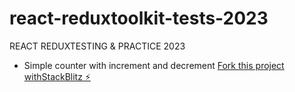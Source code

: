 # react-reduxtoolkit-tests-2023

REACT REDUXTESTING & PRACTICE 2023

- Simple counter with increment and decrement
[Fork this project withStackBlitz ⚡️](https://stackblitz.com/edit/react-reduxtoolkit-2023)